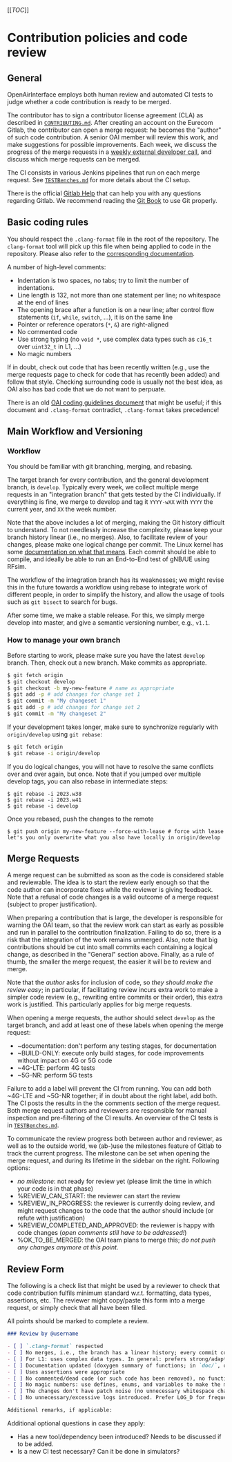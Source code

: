 [[_TOC_]]

# Contribution policies and code review

## General

OpenAirInterface employs both human review and automated CI tests to judge
whether a code contribution is ready to be merged.

The contributor has to sign a contributor license agreement (CLA) as described
in [`CONTRIBUTING.md`](../CONTRIBUTING.md). After creating an account on the
Eurecom Gitlab, the contributor can open a merge request: he becomes the
"author" of such code contribution. A senior OAI member will review this work,
and make suggestions for possible improvements. Each week, we discuss the
progress of the merge requests in a [weekly external developer
call](https://gitlab.eurecom.fr/oai/openairinterface5g/-/wikis/OpenAirDevMeetings),
and discuss which merge requests can be merged.

The CI consists in various Jenkins pipelines that run on each merge request.
See [`TESTBenches.md`](./TESTBenches.md) for more details about the CI setup.

There is the official [Gitlab Help](https://docs.gitlab.com/) that can help you
with any questions regarding Gitlab. We recommend reading the [Git
Book](https://git-scm.com/book/en/v2) to use Git properly.

## Basic coding rules

You should respect the `.clang-format` file in the root of the repository. The
`clang-format` tool will pick up this file when being applied to code in the
repository. Please also refer to the [corresponding
documentation](./clang-format.md).

A number of high-level comments:

- Indentation is two spaces, no tabs; try to limit the number of indentations.
- Line length is 132, not more than one statement per line; no whitespace at
  the end of lines
- The opening brace after a function is on a new line; after control flow
  statements (`if`, `while`, `switch`, ...), it is on the same line
- Pointer or reference operators (`*`, `&`) are right-aligned
- No commented code
- Use strong typing (no `void *`, use complex data types such as `c16_t` over
  `uint32_t` in L1, ...)
- No magic numbers

If in doubt, check out code that has been recently written (e.g., use the merge
requests page to check for code that has recently been added) and follow that
style. Checking surrounding code is usually not the best idea, as OAI also has
bad code that we do not want to perpuate.

There is an old [OAI coding guidelines
document](https://gitlab.eurecom.fr/oai/openairinterface5g/-/wikis/documents/openair_coding_guidelines_v0.3.pdf)
that might be useful; if this document and `.clang-format` contradict,
`.clang-format` takes precedence!

## Main Workflow and Versioning

### Workflow

You should be familiar with git branching, merging, and rebasing.

The target branch for every contribution, and the general development branch,
is `develop`. Typically every week, we collect multiple merge requests in an
"integration branch" that gets tested by the CI individually. If everything is
fine, we merge to develop and tag it `YYYY-wXX` with `YYYY` the current year,
and `XX` the week number.

Note that the above includes a lot of merging, making the Git history difficult
to understand. To not needlessly increase the complexity, please keep your
branch history linear (i.e., no merges). Also, to facilitate review of your
changes, please make one logical change per commit. The Linux kernel has some
[documentation on what that
means](https://www.kernel.org/doc/html/latest/process/submitting-patches.html#separate-your-changes).
Each commit should be able to compile, and ideally be able to run an End-to-End
test of gNB/UE using RFsim.

The workflow of the integration branch has its weaknesses; we might revise this
in the future towards a workflow using rebase to integrate work of different
people, in order to simplify the history, and allow the usage of tools such as
`git bisect` to search for bugs.

After some time, we make a stable release. For this, we simply merge develop
into master, and give a semantic versioning number, e.g., `v1.1`.

### How to manage your own branch

Before starting to work, please make sure you have the latest `develop` branch.
Then, check out a new branch. Make commits as appropriate.
```bash
$ git fetch origin
$ git checkout develop
$ git checkout -b my-new-feature # name as appropriate
$ git add -p # add changes for change set 1
$ git commit -m "My changeset 1"
$ git add -p # add changes for change set 2
$ git commit -m "My changeset 2"
```

If your development takes longer, make sure to synchronize regularly with
`origin/develop` using `git rebase`:
```bash
$ git fetch origin
$ git rebase -i origin/develop
```

If you do logical changes, you will not have to resolve the same conflicts over
and over again, but once. Note that if you jumped over multiple develop tags,
you can also rebase in intermediate steps:
```
$ git rebase -i 2023.w38
$ git rebase -i 2023.w41
$ git rebase -i develop
```

Once you rebased, push the changes to the remote
```
$ git push origin my-new-feature --force-with-lease # force with lease let's you only overwrite what you also have locally in origin/develop
```

## Merge Requests

A merge request can be submitted as soon as the code is considered stable and
reviewable. The idea is to start the review early enough so that the code
author can incorporate fixes while the reviewer is giving feedback. Note that a
refusal of code changes is a valid outcome of a merge request (subject to
proper justification).

When preparing a contribution that is large, the developer is responsible for
warning the OAI team, so that the review work can start as early as possible
and run in parallel to the contribution finalization. Failing to do so, there
is a risk that the integration of the work remains unmerged. Also, note that
big contributions should be cut into small commits each containing a logical
change, as described in the "General" section above. Finally, as a rule of
thumb, the smaller the merge request, the easier it will be to review and
merge.

Note that the _author_ asks for inclusion of code, so _they should make the
review easy_; in particular, if facilitating review incurs extra work to make a
simpler code review (e.g., rewriting entire commits or their order), this extra
work is justified. This particularly applies for big merge requests.

When opening a merge requests, the author should select `develop` as the target
branch, and add at least one of these labels when opening the merge request:

- ~documentation: don't perform any testing stages, for documentation
- ~BUILD-ONLY: execute only build stages, for code improvements without impact
  on 4G or 5G code
- ~4G-LTE: perform 4G tests
- ~5G-NR: perform 5G tests

Failure to add a label will prevent the CI from running. You can add both
~4G-LTE and ~5G-NR together; if in doubt about the right label, add both. The
CI posts the results in the the comments section of the merge request. Both
merge request authors and reviewers are responsible for manual inspection and
pre-filtering of the CI results. An overview of the CI tests is in
[`TESTBenches.md`](./TESTBenches.md).

To communicate the review progress both between author and reviewer, as well as
to the outside world, we (ab-)use the milestones feature of Gitlab to track the
current progress. The milestone can be set when opening the merge request, and
during its lifetime in the sidebar on the right. Following options:

- _no milestone_: not ready for review yet (please limit the time in which your
  code is in that phase)
- %REVIEW_CAN_START: the reviewer can start the review
- %REVIEW_IN_PROGRESS: the reviewer is currently doing review, and might
  request changes to the code that the author should include (or refute with
  justification)
- %REVIEW_COMPLETED_AND_APPROVED: the reviewer is happy with code changes
  (*open comments still have to be addressed!*)
- %OK_TO_BE_MERGED: the OAI team plans to merge this; *do not push any changes
  anymore at this point*.

## Review Form

The following is a check list that might be used by a reviewer to check that
code contribution fulfils minimum standard w.r.t. formatting, data types,
assertions, etc. The reviewer might copy/paste this form into a merge request,
or simply check that all have been filled.

All points should be marked to complete a review.

```md
### Review by @username

- [ ] `.clang-format` respected
- [ ] No merges, i.e., the branch has a linear history; every commit compiles (and ideally runs in RFsim)
- [ ] For L1: uses complex data types. In general: prefers strong/adapted types/typedefs over `void`/generic `int`, or otherwise primitive types.
- [ ] Documentation updated (doxygen summary of functions; in `doc/`, or the corresponding folder; `FEATURE_SET.md`)
- [ ] Uses assertions were appropriate
- [ ] No commented/dead code (or such code has been removed), no function duplication
- [ ] No magic numbers: use defines, enums, and variables to make the meaning of a number clear.
- [ ] The changes don't have patch noise (no unnecessary whitespace changes unrelevant to the changed code; reformatting is ok)
- [ ] No unnecessary/excessive logs introduced. Prefer LOG_D for frequent logs

Additional remarks, if applicable:
```

Additional optional questions in case they apply:
- Has a new tool/dependency been introduced? Needs to be discussed if to be added.
- Is a new CI test necessary? Can it be done in simulators?
